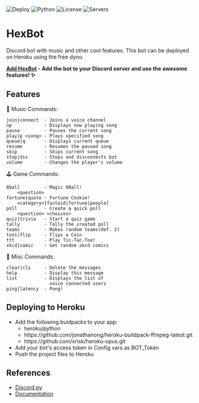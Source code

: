 ![Deploy](https://github.com/1Prototype1/HexBot/workflows/Deploy/badge.svg) ![Python](https://img.shields.io/badge/python-v3.7-blue?logo=python) ![License](https://img.shields.io/github/license/1Prototype1/HexBot) ![Servers](https://img.shields.io/badge/servers-4-FF355E?style=social&logo=discord)
# HexBot
Discord bot with music and other cool features. This bot can be deployed on Heroku using the free dyno.

**[Add HexBot](https://discord.com/oauth2/authorize?client_id=747461870629290035&scope=bot&permissions=24576) - Add the bot to your Discord server and use the awesome features! :sparkles:**

Features
---
:musical_note: Music Commands:
```
join|connect  - Joins a voice channel
np            - Displays now playing song
pause         - Pauses the current song
play|p <song> - Plays specified song
queue|q       - Displays current queue
resume        - Resumes the paused song
skip          - Skips current song
stop|dis      - Stops and disconnects bot
volume        - Changes the player's volume
```
:joystick: Game Commands:
```
8ball         - Magic 8Ball!
    <question>
fortune|quote - Fortune Cookie!
    <category>[factoid|fortune|people]
poll          - Create a quick poll
    <question> <choices>
quiz|trivia   - Start a quiz game
tally         - Tally the created poll
teams         - Makes random teams(def. 2)
toss|flip     - Flips a Coin
ttt           - Play Tic-Tac-Toe!
xkcd|comic    - Get random xkcd comics
```
:jigsaw: Misc Commands:
```
clear|cls     - Delete the messages
help          - Display this message
list          - Displays the list of
                voice connected users
ping|latency  - Pong!
```
Deploying to Heroku
---
- Add the following buidpacks to your app:
  - heroku/python
  - https<span>://</span>github.com/jonathanong/heroku-buildpack-ffmpeg-latest.git
  - https<span>://</span>github.com/xrisk/heroku-opus.git
- Add your bot's access token in Config vars as BOT_Token
- Push the project files to Heroku

References
---
- [Discord.py](https://github.com/Rapptz/discord.py)
- [Documentation](https://discordpy.readthedocs.io/en/latest/index.html)
